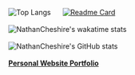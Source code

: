 ![Top Langs](https://github-readme-stats.vercel.app/api/top-langs/?username=nathancheshire&layout=compact&theme=radical&hide_border=true&border_radius=20)
&nbsp;&nbsp;&nbsp;&nbsp;
[![Readme Card](https://github-readme-stats.vercel.app/api/pin/?username=nathancheshire&repo=cyder&theme=radical&hide_border=true&border_radius=20)](https://github.com/nathancheshire/cyder)
<br/><br/>
![NathanCheshire's wakatime stats](https://github-readme-stats.vercel.app/api/wakatime?username=nathancheshire&theme=radical&hide_border=true&border_radius=20)
<br/><br/>
![NathanCheshire's GitHub stats](https://github-readme-stats.vercel.app/api?username=nathancheshire&show_icons=true&theme=radical&hide_border=true&border_radius=20)
<br/><br/>
<b>[Personal Website Portfolio](https://NathanCheshire.com)</b>
